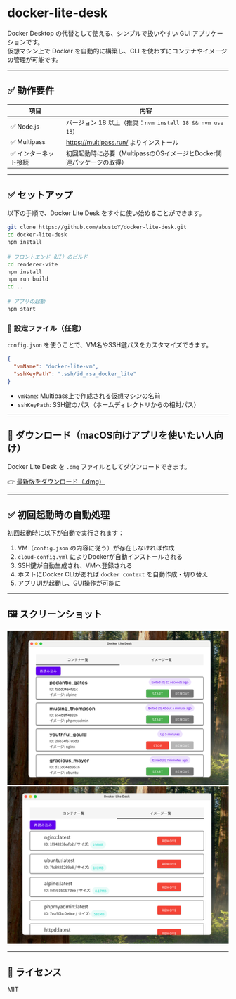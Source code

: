 # docker-lite-desk

Docker Desktop の代替として使える、シンプルで扱いやすい GUI アプリケーションです。  
仮想マシン上で Docker を自動的に構築し、CLI を使わずにコンテナやイメージの管理が可能です。


---

## ✅ 動作要件

| 項目       | 内容                                                                 |
|------------|----------------------------------------------------------------------|
| ✅ Node.js | バージョン 18 以上（推奨：`nvm install 18 && nvm use 18`）            |
| ✅ Multipass | https://multipass.run/ よりインストール
| ✅ インターネット接続 | 初回起動時に必要（MultipassのOSイメージとDocker関連パッケージの取得） |

---

## ✅ セットアップ

以下の手順で、Docker Lite Desk をすぐに使い始めることができます。

```bash
git clone https://github.com/abustoY/docker-lite-desk.git
cd docker-lite-desk
npm install

# フロントエンド（UI）のビルド
cd renderer-vite
npm install
npm run build
cd ..

# アプリの起動
npm start
```


### 🔧 設定ファイル（任意）

`config.json` を使うことで、VM名やSSH鍵パスをカスタマイズできます。

```json
{
  "vmName": "docker-lite-vm",
  "sshKeyPath": ".ssh/id_rsa_docker_lite"
}
```

- `vmName`: Multipass上で作成される仮想マシンの名前
- `sshKeyPath`: SSH鍵のパス（ホームディレクトリからの相対パス）



---

## 🔽 ダウンロード（macOS向けアプリを使いたい人向け）

Docker Lite Desk を `.dmg` ファイルとしてダウンロードできます。

👉 [最新版をダウンロード（.dmg）](https://github.com/abustoY/docker-lite-desk/releases/download/v1.0.0/Docker.Lite.Desk-1.0.0-arm64.dmg)


---
## ✅ 初回起動時の自動処理

初回起動時に以下が自動で実行されます：

1. VM（`config.json` の内容に従う）が存在しなければ作成
2. `cloud-config.yml` によりDockerが自動インストールされる
3. SSH鍵が自動生成され、VMへ登録される
4. ホストにDocker CLIがあれば `docker context` を自動作成・切り替え
5. アプリUIが起動し、GUI操作が可能に

---

## 🖼️ スクリーンショット

<img src="./main-container-view.png" alt="コンテナ一覧表示" width="600" />
<img src="./main-image-view.png" alt="イメージ一覧表示" width="600" />

---

## 📄 ライセンス

MIT